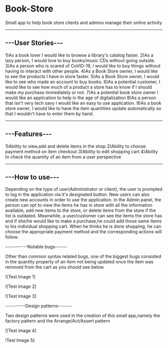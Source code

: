 # Book-Store
Small app to help book store clients and admins manage their online activity

------------------
---User Stories---
------------------

1)As a book lover I would like to browse a library's catalog faster.
2)As a lazy person, I would love to buy books/music CDs without going outside.
3)As a person who is scared of CoVID-19, I would like to buy things without having to interact with other people.
4)As a Book Store owner, I would like to see the products I have in store faster.
5)As a Book Store owner, I would like to see who made an account to buy books.
6)As a potential customer, I would like to see how much of a product a store has to know if I should make my purchase immediately or not.
7)As a potential book store owner I would like an application to help in the age of digitalization
8)As a person that isn't very tech savy I would like an easy to use application.
9)As a book store owner, I would like to have the item quantities update automatically so that I wouldn't have to enter them by hand.


--------------
---Features---
--------------

1)Ability to view,add and delete items in the shop
2)Ability to choose payment method on item checkout
3)Ability to edit shopping cart
4)Ability to check the quantity of an item from a user perspective

----------------
---How to use---
----------------

Depending on the type of user(Administrator or client), the user is prompted to log in the application via it's designated button. New users can also create new accounts in order to use the application. In the Admin panel, the person can opt to view the items he has in store with all the information available, add new items to the store, or delete items from the store if the list is outdated. Meanwhile, a user/customer can see the items the store has and if she/he would like to make a purchase,he could add those same items to his individual shopping cart. When he thinks he is done shopping, he can choose the appropriate payment method and the corresponding actions will follow.

-----------Notable bugs------

Other than common syntax related bugs, one of the biggest bugs consisted in the quantity property of an item not being updated once the item was removed from the cart as you should see below.

![Test Image 1]

![Test Image 2]

![Test Image 3]

----------Design patterns-------

Two design patterns were used in the creation of this small app,namely the factory pattern and the Arrange/Act/Assert pattern

![Test image 4]

!Test Image 5]
